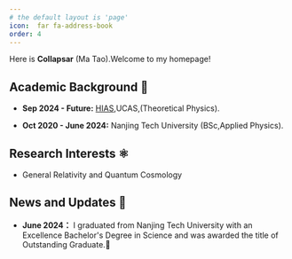 ```yaml
---
# the default layout is 'page'
icon:  far fa-address-book
order: 4
---
```


Here is **Collapsar** (Ma Tao).Welcome to my homepage!



## Academic Background 🏫


- **Sep 2024 - Future:** 
[HIAS](http://hias.ucas.ac.cn/),UCAS,(Theoretical Physics).

- **Oct 2020 - June 2024:** 
Nanjing Tech University (BSc,Applied Physics).


## Research Interests ⚛️

- General Relativity and Quantum Cosmology 



## News and Updates 👣

- **June 2024：** I graduated from Nanjing Tech University with an Excellence Bachelor's Degree in Science and was awarded the title of Outstanding Graduate.🎉


